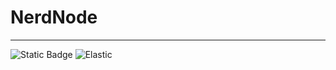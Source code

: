 # NerdNode
-----

![Static Badge](https://img.shields.io/badge/:badgeContent)
![Elastic](https://img.shields.io/badge/-Elastic-005571?style=flat&logo=elastic)
